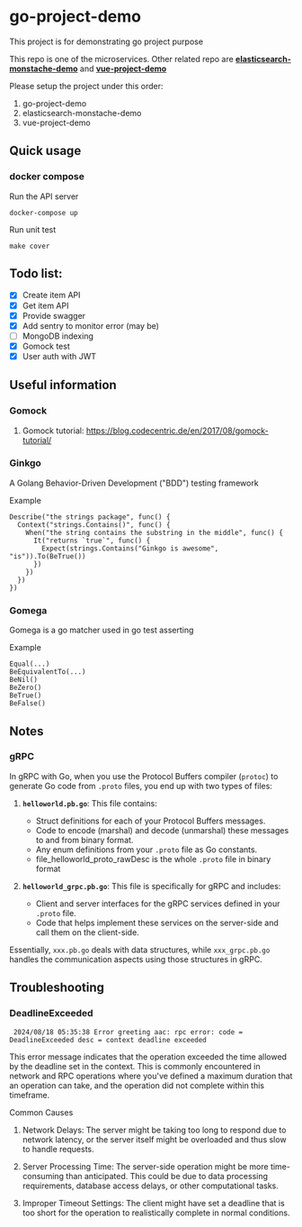 # go-project-demo

This project is for demonstrating go project purpose

This repo is one of the microservices. Other related repo are <b>[elasticsearch-monstache-demo](https://github.com/alanyeung95/elasticsearch-monstache-demo)</b> and <b>[vue-project-demo](https://github.com/alanyeung95/vue-project-demo)</b>

Please setup the project under this order:

1. go-project-demo
2. elasticsearch-monstache-demo
3. vue-project-demo

## Quick usage

### docker compose

Run the API server

```
docker-compose up
```

Run unit test

```
make cover
```

## Todo list:

- [x] Create item API
- [x] Get item API
- [x] Provide swagger
- [x] Add sentry to monitor error (may be)
- [ ] MongoDB indexing
- [x] Gomock test
- [x] User auth with JWT

## Useful information

### Gomock

1.  Gomock tutorial: https://blog.codecentric.de/en/2017/08/gomock-tutorial/

### Ginkgo

A Golang Behavior-Driven Development ("BDD") testing framework

Example

```
Describe("the strings package", func() {
  Context("strings.Contains()", func() {
    When("the string contains the substring in the middle", func() {
      It("returns `true`", func() {
        Expect(strings.Contains("Ginkgo is awesome", "is")).To(BeTrue())
      })
    })
  })
})
```

### Gomega

Gomega is a go matcher used in go test asserting

Example

```
Equal(...)
BeEquivalentTo(...)
BeNil()
BeZero()
BeTrue()
BeFalse()
```

## Notes

### gRPC

In gRPC with Go, when you use the Protocol Buffers compiler (`protoc`) to generate Go code from `.proto` files, you end up with two types of files:

1. **`helloworld.pb.go`**: This file contains:

   - Struct definitions for each of your Protocol Buffers messages.
   - Code to encode (marshal) and decode (unmarshal) these messages to and from binary format.
   - Any enum definitions from your `.proto` file as Go constants.
   - file_helloworld_proto_rawDesc is the whole `.proto` file in binary format

2. **`helloworld_grpc.pb.go`**: This file is specifically for gRPC and includes:
   - Client and server interfaces for the gRPC services defined in your `.proto` file.
   - Code that helps implement these services on the server-side and call them on the client-side.

Essentially, `xxx.pb.go` deals with data structures, while `xxx_grpc.pb.go` handles the communication aspects using those structures in gRPC.

## Troubleshooting

### DeadlineExceeded

```
 2024/08/18 05:35:38 Error greeting aac: rpc error: code = DeadlineExceeded desc = context deadline exceeded
```

This error message indicates that the operation exceeded the time allowed by the deadline set in the context. This is commonly encountered in network and RPC operations where you've defined a maximum duration that an operation can take, and the operation did not complete within this timeframe.

Common Causes

1. Network Delays: The server might be taking too long to respond due to network latency, or the server itself might be overloaded and thus slow to handle requests.

2. Server Processing Time: The server-side operation might be more time-consuming than anticipated. This could be due to data processing requirements, database access delays, or other computational tasks.

3. Improper Timeout Settings: The client might have set a deadline that is too short for the operation to realistically complete in normal conditions.
